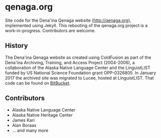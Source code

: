 # qenaga.org

Site code for the Dena'ina Qenaga website (http://qenaga.org), implemented using Jekyll. This rebooting of the qenaga.org project is a work-in-progress. Contributors are welcome.

## History

The Dena'ina Qenaga website as created using ColdFusion as part of the Dena'ina Archiving, Training, and Access Project (2004-2006), a collaboration of the Alaska Native Language Center and the LinguistLIST funded by US National Science Foundation grant OPP-0326805. In January 2017 the archived site was migrated to Lucee, hosted at LinguistLIST. That code can be found on [BitBucket](https://bitbucket.org/linguistlist/qenaga/). 

## Contributors

- Alaska Native Language Center
- Alaska Native Heritage Center
- James Kari
- Alan Boraas
- ... and many more
